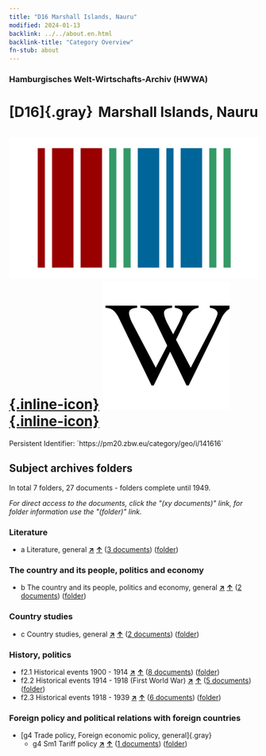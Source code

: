 ```yaml
---
title: "D16 Marshall Islands, Nauru"
modified: 2024-01-13
backlink: ../../about.en.html
backlink-title: "Category Overview"
fn-stub: about
---
```


### Hamburgisches Welt-Wirtschafts-Archiv (HWWA)

# [D16]{.gray}&#8201; Marshall Islands, Nauru &#160; [![Wikidata](/images/Wikidata-logo.svg "Wikidata"){.inline-icon}](http://www.wikidata.org/entity/Q104722012) [![Wikipedia](/images/Wikipedia-W.svg "Wikipedia"){.inline-icon}](https://en.wikipedia.org/wiki/Marshall_Islands)

<div class="hint">Persistent Identifier: `https://pm20.zbw.eu/category/geo/i/141616`</div>







## Subject archives folders










In total 7 folders, 27 documents - folders complete until 1949.

_For direct access to the documents, click the "(xy documents)" link, for folder information use the "(folder)" link._



### Literature

- a Literature, general [**&nearr;**](../../../subject/i/142393/about.en.html "Literature, general (all over the world)") [**&uarr;**](../../../subject/about.en.html#a "Subject category system") (<a href="https://pm20.zbw.eu/iiifview/folder/sh/141616,142393" title="about: Marshall Islands, Nauru : Literature, general" target="_blank">3 documents</a>) ([folder](../../../../folder/sh/1416xx/141616/1423xx/142393/about.en.html))

### The country and its people, politics and economy

- b The country and its people, politics and economy, general [**&nearr;**](../../../subject/i/144196/about.en.html "The country and its people, politics and economy, general (all over the world)") [**&uarr;**](../../../subject/about.en.html#b "Subject category system") (<a href="https://pm20.zbw.eu/iiifview/folder/sh/141616,144196" title="about: Marshall Islands, Nauru : The country and its people, politics and economy, general" target="_blank">2 documents</a>) ([folder](../../../../folder/sh/1416xx/141616/1441xx/144196/about.en.html))

### Country studies

- c Country studies, general [**&nearr;**](../../../subject/i/144199/about.en.html "Country studies, general (all over the world)") [**&uarr;**](../../../subject/about.en.html#c "Subject category system") (<a href="https://pm20.zbw.eu/iiifview/folder/sh/141616,144199" title="about: Marshall Islands, Nauru : Country studies, general" target="_blank">2 documents</a>) ([folder](../../../../folder/sh/1416xx/141616/1441xx/144199/about.en.html))

### History, politics

- f2.1 Historical events 1900 - 1914 [**&nearr;**](../../../subject/i/181392/about.en.html "Historical events 1900 - 1914 (all over the world)") [**&uarr;**](../../../subject/about.en.html#f2.1 "Subject category system") (<a href="https://pm20.zbw.eu/iiifview/folder/sh/141616,181392" title="about: Marshall Islands, Nauru : Historical events 1900 - 1914" target="_blank">8 documents</a>) ([folder](../../../../folder/sh/1416xx/141616/1813xx/181392/about.en.html))
- f2.2 Historical events 1914 - 1918 (First World War) [**&nearr;**](../../../subject/i/181360/about.en.html "Historical events 1914 - 1918 (First World War) (all over the world)") [**&uarr;**](../../../subject/about.en.html#f2.2 "Subject category system") (<a href="https://pm20.zbw.eu/iiifview/folder/sh/141616,181360" title="about: Marshall Islands, Nauru : Historical events 1914 - 1918 (First World War)" target="_blank">5 documents</a>) ([folder](../../../../folder/sh/1416xx/141616/1813xx/181360/about.en.html))
- f2.3 Historical events 1918 - 1939 [**&nearr;**](../../../subject/i/181391/about.en.html "Historical events 1918 - 1939 (all over the world)") [**&uarr;**](../../../subject/about.en.html#f2.3 "Subject category system") (<a href="https://pm20.zbw.eu/iiifview/folder/sh/141616,181391" title="about: Marshall Islands, Nauru : Historical events 1918 - 1939" target="_blank">6 documents</a>) ([folder](../../../../folder/sh/1416xx/141616/1813xx/181391/about.en.html))

### Foreign policy and political relations with foreign countries

- [g4 Trade policy, Foreign economic policy, general]{.gray}
  - g4 Sm1 Tariff policy [**&nearr;**](../../../subject/i/163419/about.en.html "Tariff policy (all over the world)") [**&uarr;**](../../../subject/about.en.html#g4_Sm1 "Subject category system") (<a href="https://pm20.zbw.eu/iiifview/folder/sh/141616,163419" title="about: Marshall Islands, Nauru : Tariff policy" target="_blank">1 documents</a>) ([folder](../../../../folder/sh/1416xx/141616/1634xx/163419/about.en.html))



<a id="filmsections" />










